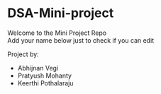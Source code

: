 # DSA-Mini-project
Welcome to the Mini Project Repo  
Add your name below just to check if you can edit

Project by:  
- Abhijnan Vegi
- Pratyush Mohanty
- Keerthi Pothalaraju
